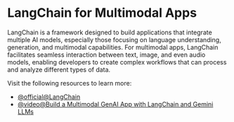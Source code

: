 # LangChain for Multimodal Apps

LangChain is a framework designed to build applications that integrate multiple AI models, especially those focusing on language understanding, generation, and multimodal capabilities. For multimodal apps, LangChain facilitates seamless interaction between text, image, and even audio models, enabling developers to create complex workflows that can process and analyze different types of data.

Visit the following resources to learn more:

- [@official@LangChain](https://www.langchain.com/)
- [@video@Build a Multimodal GenAI App with LangChain and Gemini LLMs](https://www.youtube.com/watch?v=bToMzuiOMhg)